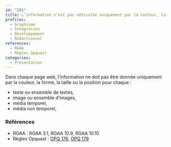 ```yaml
---
id: "201"
title: L’information n’est pas véhiculée uniquement par la couleur, la forme, la taille ou la position d’un contenu
profiles:
  - Graphisme
  - Intégration
  - Développement
  - Rédactionnel
references:
  - RGAA
  - Règles Opquast
categories:
  - Présentation
---
```


Dans chaque page web, l’information ne doit pas être donnée uniquement par la couleur, la forme, la taille ou la position pour chaque :
* texte ou ensemble de textes,
* image ou ensemble d’images,
* média temporel,
* média non temporel,


### Références

*   RGAA : RGAA 3.1, RGAA 10.9, RGAA 10.10
*   Règles Opquast : [OPQ 176](https://checklists.opquast.com/fr/assurance-qualite-web/linformation-nest-pas-vehiculee-uniquement-par-la-couleur), [OPQ 179](https://checklists.opquast.com/fr/assurance-qualite-web/un-contenu-nest-pas-designe-uniquement-par-sa-forme-ou-par-sa-position-a-lecran)
